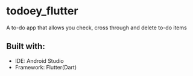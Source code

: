 # todoey_flutter

A to-do app that allows you check, cross through and delete to-do items

## Built with:
- IDE: Android Studio
- Framework: Flutter(Dart)

